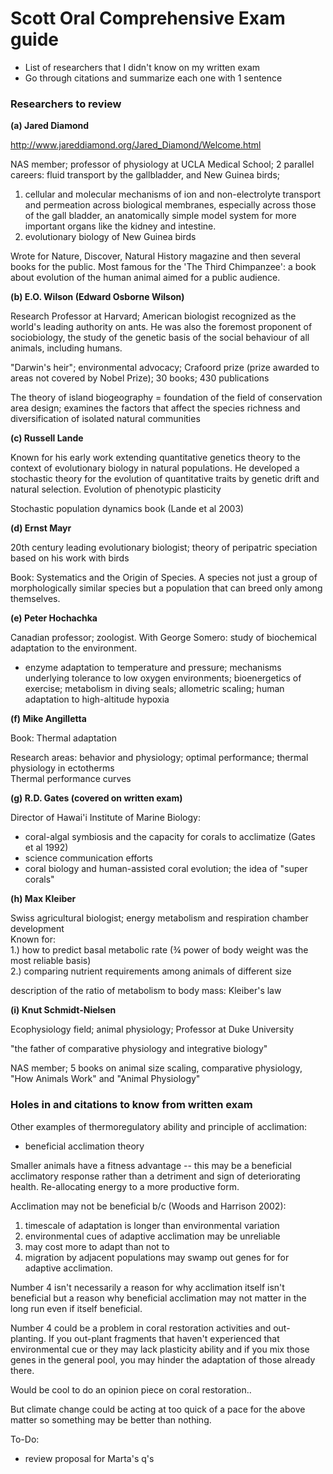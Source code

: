 # Scott Oral Comprehensive Exam guide

- List of researchers that I didn't know on my written exam  
- Go through citations and summarize each one with 1 sentence

### Researchers to review

**(a)	Jared Diamond**

http://www.jareddiamond.org/Jared_Diamond/Welcome.html

NAS member; professor of physiology at UCLA Medical School; 2 parallel careers: fluid transport by the gallbladder, and New Guinea birds;   
1. cellular and molecular mechanisms of ion and non-electrolyte transport and permeation across biological membranes, especially across those of the gall bladder, an anatomically simple model system for more important organs like the kidney and intestine.  
2. evolutionary biology of New Guinea birds

Wrote for Nature, Discover, Natural History magazine and then several books for the public. Most famous for the 'The Third Chimpanzee': a book about evolution of the human animal aimed for a public audience.

**(b)	E.O. Wilson (Edward Osborne Wilson)**

Research Professor at Harvard; American biologist recognized as the world's leading authority on ants. He was also the foremost proponent of sociobiology, the study of the genetic basis of the social behaviour of all animals, including humans.

"Darwin's heir"; environmental advocacy; Crafoord prize (prize awarded to areas not covered by Nobel Prize); 30 books; 430 publications

The theory of island biogeography = foundation of the field of conservation area design; examines the factors that affect the species richness and diversification of isolated natural communities

**(c)	Russell Lande**

Known for his early work extending quantitative genetics theory to the context of evolutionary biology in natural populations. He developed a stochastic theory for the evolution of quantitative traits by genetic drift and natural selection. Evolution of phenotypic plasticity

Stochastic population dynamics book (Lande et al 2003)

**(d)	Ernst Mayr**

20th century leading evolutionary biologist; theory of peripatric speciation based on his work with birds

Book: Systematics and the Origin of Species. A species not just a group of morphologically similar species but a population that can breed only among themselves.

**(e)	Peter Hochachka**

Canadian professor; zoologist. With George Somero: study of biochemical adaptation to the environment.  
- enzyme adaptation to temperature and pressure; mechanisms underlying tolerance to low oxygen environments; bioenergetics of exercise; metabolism in diving seals; allometric scaling; human adaptation to high-altitude hypoxia

**(f)	Mike Angilletta**

Book: Thermal adaptation

Research areas: behavior and physiology; optimal performance; thermal physiology in ectotherms  
Thermal performance curves

**(g)	R.D. Gates (covered on written exam)**

Director of Hawai'i Institute of Marine Biology:  
- coral-algal symbiosis and the capacity for corals to acclimatize (Gates et al 1992)  
- science communication efforts  
- coral biology and human-assisted coral evolution; the idea of "super corals"  

**(h)	Max Kleiber**

Swiss agricultural biologist; energy metabolism and respiration chamber development  
Known for:   
1.) how to predict basal metabolic rate (¾ power of body weight was the most reliable basis)  
2.) comparing nutrient requirements among animals of different size

description of the ratio of metabolism to body mass: Kleiber's law

**(i)	Knut Schmidt-Nielsen**

Ecophysiology field; animal physiology; Professor at Duke University

"the father of comparative physiology and integrative biology"

NAS member; 5 books on animal size scaling, comparative physiology, "How Animals Work" and "Animal Physiology"

### Holes in and citations to know from written exam

Other examples of thermoregulatory ability and principle of acclimation:  
- beneficial acclimation theory

Smaller animals have a fitness advantage -- this may be a beneficial acclimatory response rather than a detriment and sign of deteriorating health. Re-allocating energy to a more productive form.

Acclimation may not be beneficial b/c (Woods and Harrison 2002):  
1. timescale of adaptation is longer than environmental variation   
2. environmental cues of adaptive acclimation may be unreliable  
3. may cost more to adapt than not to  
4. migration by adjacent populations may swamp out genes for for adaptive acclimation.

Number 4 isn't necessarily a reason for why acclimation itself isn't beneficial but a reason why beneficial acclimation may not matter in the long run even if itself beneficial.

Number 4 could be a problem in coral restoration activities and out-planting. If you out-plant fragments that haven't experienced that environmental cue or they may lack plasticity ability and if you mix those genes in the general pool, you may hinder the adaptation of those already there.

Would be cool to do an opinion piece on coral restoration..

But climate change could be acting at too quick of a pace for the above matter so something may be better than nothing.

To-Do:  
- review proposal for Marta's q's
